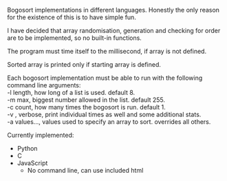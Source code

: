 Bogosort implementations in different languages. Honestly the only reason for the existence of this is to have simple fun.  
  
I have decided that array randomisation, generation and checking for order are to be implemented, so no built-in functions.  
  
The program must time itself to the millisecond, if array is not defined.  
  
Sorted array is printed only if starting array is defined.  
  
Each bogosort implementation must be able to run with the following command line arguments:  
	-l length, how long of a list is used. default 8.  
	-m max, biggest number allowed in the list. default 255.  
	-c count, how many times the bogosort is run. default 1.  
	-v , verbose, print individual times as well and some additional stats.  
	-a values..., values used to specify an array to sort. overrides all others.  

Currently implemented:  
- Python  
- C
- JavaScript
	- No command line, can use included html
